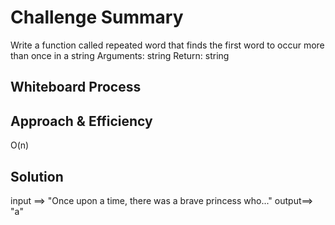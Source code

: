 # Challenge Summary
<!-- Description of the challenge -->
Write a function called repeated word that finds the first word to occur more than once in a string
Arguments: string
Return: string

## Whiteboard Process
<!-- Embedded whiteboard image -->
[](hashmap-repeated-word/ch31.PNG)
## Approach & Efficiency
<!-- What approach did you take? Why? What is the Big O space/time for this approach? -->
O(n)

## Solution
<!-- Show how to run your code, and examples of it in action -->
input ==> "Once upon a time, there was a brave princess who..."
output==> "a"
